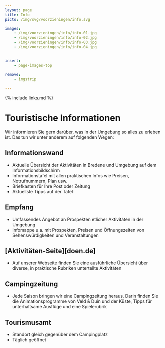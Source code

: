 ```yaml
---
layout: page
title: Info
picto: /img/svg/voorzieningen/info.svg

images:
    - /img/voorzieningen/info/info-01.jpg
    - /img/voorzieningen/info/info-02.jpg
    - /img/voorzieningen/info/info-03.jpg
    - /img/voorzieningen/info/info-04.jpg
    

insert:
    - page-images-top
    
remove:
    - imgstrip

---
```


{% include links.md %}

# Touristische Informationen

Wir informieren Sie gern darüber, was in der Umgebung so alles zu erleben ist. Das tun wir unter anderem auf folgenden Wegen:

## Informationswand

- Aktuelle Übersicht der Aktivitäten in Bredene und Umgebung auf dem Informationsbildschirm
- Informationstafel mit allen praktischen Infos wie Preisen, Notrufnummern, Plan usw.
- Briefkasten für Ihre Post oder Zeitung
- Aktuellste Tipps auf der Tafel

## Empfang

- Umfassendes Angebot an Prospekten etlicher Aktivitäten in der Umgebung
- Infomappe u.a. mit Prospekten, Preisen und Öffnungszeiten von Sehenswürdigkeiten und Veranstaltungen 

## [Aktivitäten-Seite][doen.de]

- Auf unserer Webseite finden Sie eine ausführliche Übersicht über diverse, in praktische Rubriken unterteilte Aktivitäten

## Campingzeitung

- Jede Saison bringen wir eine Campingzeitung heraus. Darin finden Sie die Animationsprogramme von Veld & Duin und der Küste, Tipps für unterhaltsame Ausflüge und eine Spielerubrik

## Tourismusamt

- Standort gleich gegenüber dem Campingplatz 
- Täglich geöffnet
